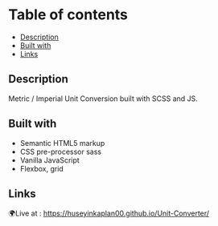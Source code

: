 # Table of contents

  - [Description](#Description)
  - [Built with](#built-with) 
  - [Links](#links)

## Description
Metric / Imperial Unit Conversion built with SCSS and JS.

## Built with
- Semantic HTML5 markup
- CSS pre-processor sass 
- Vanilla JavaScript
- Flexbox, grid

## Links
🌍Live at : https://huseyinkaplan00.github.io/Unit-Converter/
